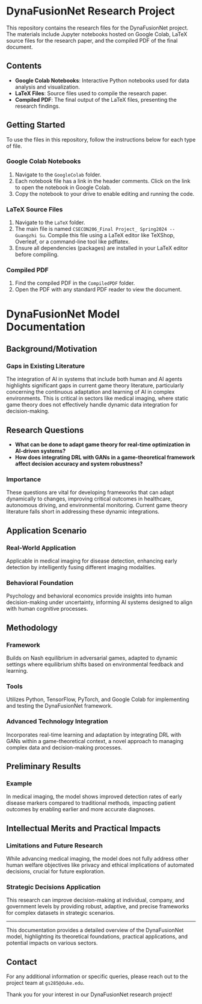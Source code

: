 # DynaFusionNet Research Project

This repository contains the research files for the DynaFusionNet project. The materials include Jupyter notebooks hosted on Google Colab, LaTeX source files for the research paper, and the compiled PDF of the final document.

## Contents

- **Google Colab Notebooks**: Interactive Python notebooks used for data analysis and visualization.
- **LaTeX Files**: Source files used to compile the research paper.
- **Compiled PDF**: The final output of the LaTeX files, presenting the research findings.

## Getting Started

To use the files in this repository, follow the instructions below for each type of file.

### Google Colab Notebooks

1. Navigate to the `GoogleColab` folder.
2. Each notebook file has a link in the header comments. Click on the link to open the notebook in Google Colab.
3. Copy the notebook to your drive to enable editing and running the code.

### LaTeX Source Files

1. Navigate to the `LaTeX` folder.
2. The main file is named `CSECON206_Final Project_ Spring2024 --Guangzhi Su`. Compile this file using a LaTeX editor like TeXShop, Overleaf, or a command-line tool like pdflatex.
3. Ensure all dependencies (packages) are installed in your LaTeX editor before compiling.

### Compiled PDF

1. Find the compiled PDF in the `CompiledPDF` folder.
2. Open the PDF with any standard PDF reader to view the document.


# DynaFusionNet Model Documentation

## Background/Motivation
### Gaps in Existing Literature
The integration of AI in systems that include both human and AI agents highlights significant gaps in current game theory literature, particularly concerning the continuous adaptation and learning of AI in complex environments. This is critical in sectors like medical imaging, where static game theory does not effectively handle dynamic data integration for decision-making.

## Research Questions
- **What can be done to adapt game theory for real-time optimization in AI-driven systems?**
- **How does integrating DRL with GANs in a game-theoretical framework affect decision accuracy and system robustness?**

### Importance
These questions are vital for developing frameworks that can adapt dynamically to changes, improving critical outcomes in healthcare, autonomous driving, and environmental monitoring. Current game theory literature falls short in addressing these dynamic integrations.

## Application Scenario
### Real-World Application
Applicable in medical imaging for disease detection, enhancing early detection by intelligently fusing different imaging modalities.

### Behavioral Foundation
Psychology and behavioral economics provide insights into human decision-making under uncertainty, informing AI systems designed to align with human cognitive processes.

## Methodology
### Framework
Builds on Nash equilibrium in adversarial games, adapted to dynamic settings where equilibrium shifts based on environmental feedback and learning.

### Tools
Utilizes Python, TensorFlow, PyTorch, and Google Colab for implementing and testing the DynaFusionNet framework.

### Advanced Technology Integration
Incorporates real-time learning and adaptation by integrating DRL with GANs within a game-theoretical context, a novel approach to managing complex data and decision-making processes.

## Preliminary Results
### Example
In medical imaging, the model shows improved detection rates of early disease markers compared to traditional methods, impacting patient outcomes by enabling earlier and more accurate diagnoses.

## Intellectual Merits and Practical Impacts
### Limitations and Future Research
While advancing medical imaging, the model does not fully address other human welfare objectives like privacy and ethical implications of automated decisions, crucial for future exploration.

### Strategic Decisions Application
This research can improve decision-making at individual, company, and government levels by providing robust, adaptive, and precise frameworks for complex datasets in strategic scenarios.

---

This documentation provides a detailed overview of the DynaFusionNet model, highlighting its theoretical foundations, practical applications, and potential impacts on various sectors.



## Contact

For any additional information or specific queries, please reach out to the project team at `gs285@duke.edu`.

Thank you for your interest in our DynaFusionNet research project!
